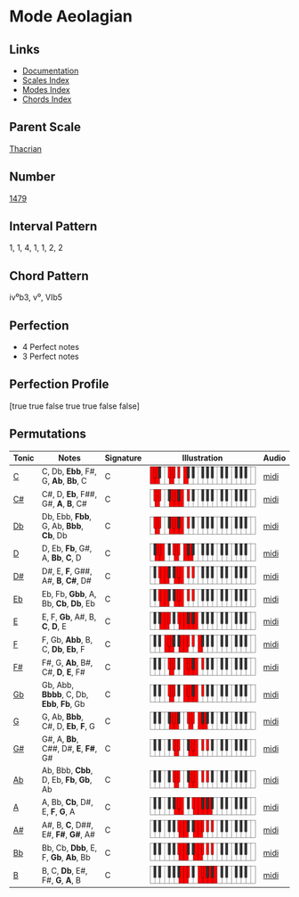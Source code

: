 # Mode Aeolagian

## Links

- [Documentation](README.md)
- [Scales Index](Scales.md)
- [Modes Index](Modes.md)
- [Chords Index](Chords.md)

## Parent Scale

[Thacrian](ScaleThacrian.md)

## Number

[1479](https://ianring.com/musictheory/scales/1479)

## Interval Pattern

1, 1, 4, 1, 1, 2, 2

## Chord Pattern

iv⁰b3, v⁰, VIb5

## Perfection

- 4 Perfect notes
- 3 Perfect notes

## Perfection Profile

[true true false true true false false]

## Permutations

| Tonic | Notes | Signature | Illustration | Audio |
|-------|-------|-----------|--------------|-------|
| [C](ModeCNaturalAeolagian.md) | C, Db, **Ebb**, F#, G, **Ab**, **Bb**, C | C | ![CNaturalAeolagian](ModeCNaturalAeolagian.png) | [midi](https://github.com/edipermadi/music/blob/main/docs/ModeCNaturalAeolagian.mid?raw=true) |
| [C#](ModeCSharpAeolagian.md) | C#, D, **Eb**, F##, G#, **A**, **B**, C# | C | ![CSharpAeolagian](ModeCSharpAeolagian.png) | [midi](https://github.com/edipermadi/music/blob/main/docs/ModeCSharpAeolagian.mid?raw=true) |
| [Db](ModeDFlatAeolagian.md) | Db, Ebb, **Fbb**, G, Ab, **Bbb**, **Cb**, Db | C | ![DFlatAeolagian](ModeDFlatAeolagian.png) | [midi](https://github.com/edipermadi/music/blob/main/docs/ModeDFlatAeolagian.mid?raw=true) |
| [D](ModeDNaturalAeolagian.md) | D, Eb, **Fb**, G#, A, **Bb**, **C**, D | C | ![DNaturalAeolagian](ModeDNaturalAeolagian.png) | [midi](https://github.com/edipermadi/music/blob/main/docs/ModeDNaturalAeolagian.mid?raw=true) |
| [D#](ModeDSharpAeolagian.md) | D#, E, **F**, G##, A#, **B**, **C#**, D# | C | ![DSharpAeolagian](ModeDSharpAeolagian.png) | [midi](https://github.com/edipermadi/music/blob/main/docs/ModeDSharpAeolagian.mid?raw=true) |
| [Eb](ModeEFlatAeolagian.md) | Eb, Fb, **Gbb**, A, Bb, **Cb**, **Db**, Eb | C | ![EFlatAeolagian](ModeEFlatAeolagian.png) | [midi](https://github.com/edipermadi/music/blob/main/docs/ModeEFlatAeolagian.mid?raw=true) |
| [E](ModeENaturalAeolagian.md) | E, F, **Gb**, A#, B, **C**, **D**, E | C | ![ENaturalAeolagian](ModeENaturalAeolagian.png) | [midi](https://github.com/edipermadi/music/blob/main/docs/ModeENaturalAeolagian.mid?raw=true) |
| [F](ModeFNaturalAeolagian.md) | F, Gb, **Abb**, B, C, **Db**, **Eb**, F | C | ![FNaturalAeolagian](ModeFNaturalAeolagian.png) | [midi](https://github.com/edipermadi/music/blob/main/docs/ModeFNaturalAeolagian.mid?raw=true) |
| [F#](ModeFSharpAeolagian.md) | F#, G, **Ab**, B#, C#, **D**, **E**, F# | C | ![FSharpAeolagian](ModeFSharpAeolagian.png) | [midi](https://github.com/edipermadi/music/blob/main/docs/ModeFSharpAeolagian.mid?raw=true) |
| [Gb](ModeGFlatAeolagian.md) | Gb, Abb, **Bbbb**, C, Db, **Ebb**, **Fb**, Gb | C | ![GFlatAeolagian](ModeGFlatAeolagian.png) | [midi](https://github.com/edipermadi/music/blob/main/docs/ModeGFlatAeolagian.mid?raw=true) |
| [G](ModeGNaturalAeolagian.md) | G, Ab, **Bbb**, C#, D, **Eb**, **F**, G | C | ![GNaturalAeolagian](ModeGNaturalAeolagian.png) | [midi](https://github.com/edipermadi/music/blob/main/docs/ModeGNaturalAeolagian.mid?raw=true) |
| [G#](ModeGSharpAeolagian.md) | G#, A, **Bb**, C##, D#, **E**, **F#**, G# | C | ![GSharpAeolagian](ModeGSharpAeolagian.png) | [midi](https://github.com/edipermadi/music/blob/main/docs/ModeGSharpAeolagian.mid?raw=true) |
| [Ab](ModeAFlatAeolagian.md) | Ab, Bbb, **Cbb**, D, Eb, **Fb**, **Gb**, Ab | C | ![AFlatAeolagian](ModeAFlatAeolagian.png) | [midi](https://github.com/edipermadi/music/blob/main/docs/ModeAFlatAeolagian.mid?raw=true) |
| [A](ModeANaturalAeolagian.md) | A, Bb, **Cb**, D#, E, **F**, **G**, A | C | ![ANaturalAeolagian](ModeANaturalAeolagian.png) | [midi](https://github.com/edipermadi/music/blob/main/docs/ModeANaturalAeolagian.mid?raw=true) |
| [A#](ModeASharpAeolagian.md) | A#, B, **C**, D##, E#, **F#**, **G#**, A# | C | ![ASharpAeolagian](ModeASharpAeolagian.png) | [midi](https://github.com/edipermadi/music/blob/main/docs/ModeASharpAeolagian.mid?raw=true) |
| [Bb](ModeBFlatAeolagian.md) | Bb, Cb, **Dbb**, E, F, **Gb**, **Ab**, Bb | C | ![BFlatAeolagian](ModeBFlatAeolagian.png) | [midi](https://github.com/edipermadi/music/blob/main/docs/ModeBFlatAeolagian.mid?raw=true) |
| [B](ModeBNaturalAeolagian.md) | B, C, **Db**, E#, F#, **G**, **A**, B | C | ![BNaturalAeolagian](ModeBNaturalAeolagian.png) | [midi](https://github.com/edipermadi/music/blob/main/docs/ModeBNaturalAeolagian.mid?raw=true) |
